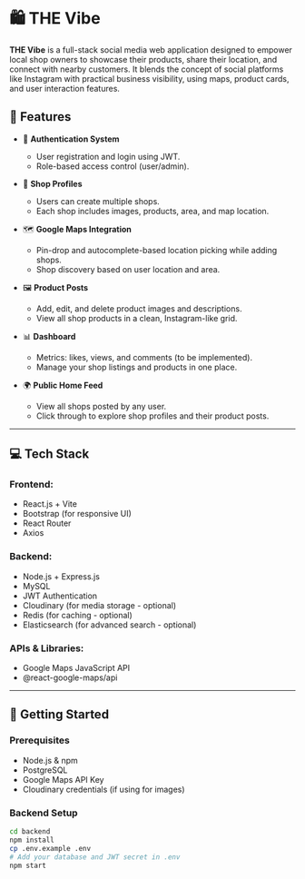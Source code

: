 # 🛍️ THE Vibe

**THE Vibe** is a full-stack social media web application designed to empower local shop owners to showcase their products, share their location, and connect with nearby customers. It blends the concept of social platforms like Instagram with practical business visibility, using maps, product cards, and user interaction features.



## 📌 Features

- 🔐 **Authentication System**  
  - User registration and login using JWT.
  - Role-based access control (user/admin).

- 🛒 **Shop Profiles**  
  - Users can create multiple shops.
  - Each shop includes images, products, area, and map location.

- 🗺️ **Google Maps Integration**  
  - Pin-drop and autocomplete-based location picking while adding shops.
  - Shop discovery based on user location and area.

- 🖼️ **Product Posts**  
  - Add, edit, and delete product images and descriptions.
  - View all shop products in a clean, Instagram-like grid.

- 📊 **Dashboard**  
  - Metrics: likes, views, and comments (to be implemented).
  - Manage your shop listings and products in one place.

- 🌍 **Public Home Feed**  
  - View all shops posted by any user.
  - Click through to explore shop profiles and their product posts.

---

## 💻 Tech Stack

### Frontend:
- React.js + Vite
- Bootstrap (for responsive UI)
- React Router
- Axios

### Backend:
- Node.js + Express.js
- MySQL
- JWT Authentication
- Cloudinary (for media storage - optional)
- Redis (for caching - optional)
- Elasticsearch (for advanced search - optional)

### APIs & Libraries:
- Google Maps JavaScript API
- @react-google-maps/api

---

## 🚀 Getting Started

### Prerequisites

- Node.js & npm
- PostgreSQL
- Google Maps API Key
- Cloudinary credentials (if using for images)

### Backend Setup

```bash
cd backend
npm install
cp .env.example .env
# Add your database and JWT secret in .env
npm start
